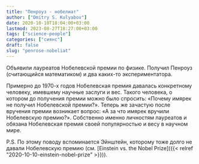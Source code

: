 ```yaml
---
title: "Пенроуз - нобелиат"
author: ["Dmitry S. Kulyabov"]
date: 2020-10-10T18:04:00+03:00
lastmod: 2023-08-27T18:27:00+03:00
tags: ["science-people"]
categories: ["сиянс"]
draft: false
slug: "penrose-nobeliat"
---
```


Объявили лауреатов Нобелевской премии по физике. Получил Пенроуз
(считающийся математиком) и два каких-то экспериментатора.

<!--more-->

Примерно до 1970-х годов Нобелевская премия давалась конкретному
человеку, имевшему научные заслуги и вес. Такого человека, о котором
до получения премии можно было спросить: «Почему имярек не получил
Нобелевской премии?». Теперь же зачастую после вручения премии
возникает вопрос: «А за что имярек вручили Нобелевскую премию?».
Собственно именно личностям лауреатов и обязана Нобелевская премия
своей популярностью и весу в научном мире.

P.S. По этому поводу вспоминается Эйнштейн, которому тоже долго не давали Нобелевскую премию (см. [Einstein vs. the Nobel Prize]({{< relref "2020-10-10-einstein-nobel-prize" >}})).
